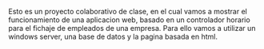 Esto es un proyecto colaborativo de clase, en el cual vamos a mostrar el funcionamiento de una aplicacion web, basado en un controlador horario para el fichaje de empleados de una empresa.
Para ello vamos a utilizar un windows server, una base de datos y la pagina basada en html.
